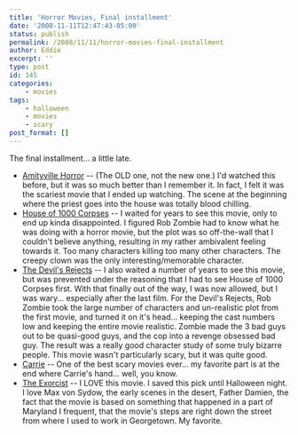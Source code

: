 ```yaml
---
title: 'Horror Movies, Final installment'
date: '2008-11-11T12:47:43-05:00'
status: publish
permalink: /2008/11/11/horror-movies-final-installment
author: Eddie
excerpt: ''
type: post
id: 145
categories:
    - movies
tags:
    - halloween
    - movies
    - scary
post_format: []
---
```

The final installment... a little late.

- [Amityville Horror](http://www.imdb.com/title/tt0078767/) -- (The OLD one, not the new one.) I'd watched this before, but it was so much better than I remember it. In fact, I felt it was the scariest movie that I ended up watching. The scene at the beginning where the priest goes into the house was totally blood chilling.
- [House of 1000 Corpses](http://www.imdb.com/title/tt0251736/) -- I waited for years to see this movie, only to end up kinda disappointed. I figured Rob Zombie had to know what he was doing with a horror movie, but the plot was so off-the-wall that I couldn't believe anything, resulting in my rather ambivalent feeling towards it. Too many characters killing too many other characters. The creepy clown was the only interesting/memorable character.
- [The Devil's Rejects](http://www.imdb.com/title/tt0395584/) -- I also waited a number of years to see this movie, but was prevented under the reasoning that I had to see House of 1000 Corpses first. With that finally out of the way, I was now allowed, but I was wary... especially after the last film. For the Devil's Rejects, Rob Zombie took the large number of characters and un-realistic plot from the first movie, and turned it on it's head... keeping the cast numbers low and keeping the entire movie realistic. Zombie made the 3 bad guys out to be quasi-good guys, and the cop into a revenge obsessed bad guy. The result was a really good character study of some truly bizarre people. This movie wasn't particularly scary, but it was quite good.
- [Carrie](http://www.imdb.com/title/tt0074285/) -- One of the best scary movies ever... my favorite part is at the end where Carrie's hand... well, you know.
- [The Exorcist](http://www.imdb.com/title/tt0070047/) -- I LOVE this movie. I saved this pick until Halloween night. I love Max von Sydow, the early scenes in the desert, Father Damien, the fact that the movie is based on something that happened in a part of Maryland I frequent, that the movie's steps are right down the street from where I used to work in Georgetown. My favorite.